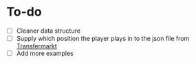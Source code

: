 # To-do

- [ ] Cleaner data structure
- [ ] Supply which position the player plays in to the json file from [Transfermarkt](https://rapidapi.com/apidojo/api/transfermarket)
- [ ] Add more examples